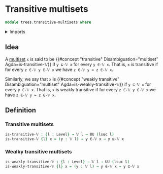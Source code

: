 # Transitive multisets

```agda
module trees.transitive-multisets where
```

<details><summary>Imports</summary>

```agda
open import foundation.universe-levels

open import trees.multisets
open import trees.submultisets
```

</details>

## Idea

A [multiset](trees.multisets.md) `x` is said to be
{{#concept "transitive" Disambiguation="multiset" Agda=is-transitive-𝕍}} if
`y ⊑-𝕍 x` for every `y ∈-𝕍 x`. That is, `x` is transitive if for every
`z ∈-𝕍 y ∈-𝕍 x` we have `z ∈-𝕍 y ≃ z ∈-𝕍 x`.

Similarly, we say that `x` is
{{#concept "weakly transitive" Disambiguation="multiset" Agda=is-weakly-transitive-𝕍}}
if `y ⊆-𝕍 x` for every `y ∈-𝕍 x`. That is, `x` is weakly transitive if for every
`z ∈-𝕍 y ∈-𝕍 x` we have `z ∈-𝕍 y ↪ z ∈-𝕍 x`.

## Definition

### Transitive multisets

```agda
is-transitive-𝕍 : {l : Level} → 𝕍 l → UU (lsuc l)
is-transitive-𝕍 {l} x = (y : 𝕍 l) → y ∈-𝕍 x → y ⊑-𝕍 x
```

### Wealky transitive multisets

```agda
is-weakly-transitive-𝕍 : {l : Level} → 𝕍 l → UU (lsuc l)
is-weakly-transitive-𝕍 {l} x = (y : 𝕍 l) → y ∈-𝕍 x → y ⊆-𝕍 x
```
